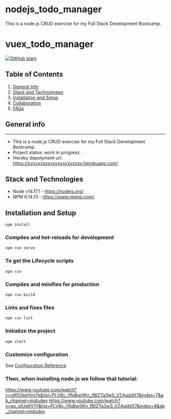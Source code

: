 # nodejs_todo_manager
This is a node.js CRUD exercise for my Full Stack Development Bootcamp.

# vuex_todo_manager

[![GitHub stars](https://img.shields.io/github/stars/Naereen/StrapDown.js.svg?style=social&label=Star&maxAge=2592000)](https://GitHub.com/Naereen/StrapDown.js/stargazers/)

## Table of Contents
1. [General Info](#general-info)
2. [Stack and Technologies](#stack-technologies)
3. [Installation and Setup](#installation-setup)
4. [Collaboration](#collaboration)
6. [FAQs](#faqs)

## General info
***
* This is a node.js CRUD exercise for my Full Stack Development Bootcamp.
* Project status: work in progress.
* Heroku depolyment url: https://xyxyxyxyxyxyxyxyxyxyxy.herokuapp.com/

## Stack and Technologies

* Node v14.17.1 - https://nodejs.org/
* NPM 6.14.13 - https://www.npmjs.com/

## Installation and Setup
```
npm install
```

### Compiles and hot-reloads for development
```
npm run serve
```

### To get the Lifecycle scripts
```
npm run
```

### Compiles and minifies for production
```
npm run build
```

### Lints and fixes files
```
npm run lint
```

### Initialize the project
```
npm start
```

### Customize configuration
See [Configuration Reference](https://cli.vuejs.org/config/).

### Then, when installing node.js we follow that tutorial:
https://www.youtube.com/watch?v=o85OkeVtm7k&list=PLV8x_i1fqBw0Kn_fBIZTa3wS_VZAqddX7&index=7&ab_channel=midudev
https://www.youtube.com/watch?v=ep_plUeKV1Y&list=PLV8x_i1fqBw0Kn_fBIZTa3wS_VZAqddX7&index=8&ab_channel=midudev
